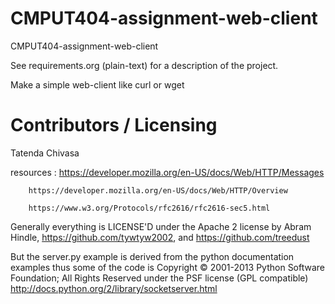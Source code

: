 CMPUT404-assignment-web-client
==============================

CMPUT404-assignment-web-client

See requirements.org (plain-text) for a description of the project.

Make a simple web-client like curl or wget

Contributors / Licensing
========================

Tatenda Chivasa 


resources : https://developer.mozilla.org/en-US/docs/Web/HTTP/Messages

        https://developer.mozilla.org/en-US/docs/Web/HTTP/Overview
        
        https://www.w3.org/Protocols/rfc2616/rfc2616-sec5.html
        

Generally everything is LICENSE'D under the Apache 2 license by Abram Hindle, 
https://github.com/tywtyw2002, and https://github.com/treedust

But the server.py example is derived from the python documentation
examples thus some of the code is Copyright © 2001-2013 Python
Software Foundation; All Rights Reserved under the PSF license (GPL
compatible) http://docs.python.org/2/library/socketserver.html

